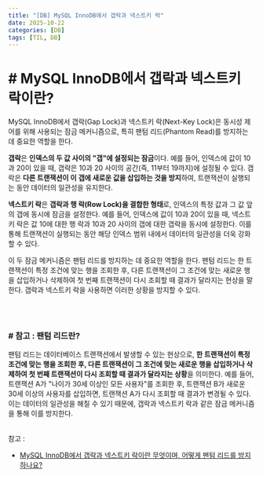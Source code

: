 ```yaml
---
title: "[DB] MySQL InnoDB에서 갭락과 넥스트키 락"
date: 2025-10-22
categories: [DB]
tags: [TIL, DB]
---
```


# # MySQL InnoDB에서 갭락과 넥스트키 락이란?

MySQL InnoDB에서 갭락(Gap Lock)과 넥스트키 락(Next-Key Lock)은 동시성 제어를 위해 사용되는 잠금 메커니즘으로, 특히 팬텀 리드(Phantom Read)를 방지하는 데 중요한 역할을 한다.


**갭락**은 **인덱스의 두 값 사이의 "갭"에 설정되는 잠금**이다. 예를 들어, 인덱스에 값이 10과 20이 있을 때, 갭락은 10과 20 사이의 공간(즉, 11부터 19까지)에 설정될 수 있다. 갭락은 **다른 트랜잭션이 이 갭에 새로운 값을 삽입하는 것을 방지**하여, 트랜잭션이 실행되는 동안 데이터의 일관성을 유지한다.

**넥스트키 락**은 **갭락과 행 락(Row Lock)을 결합한 형태**로, 인덱스의 특정 값과 그 값 앞의 갭에 동시에 잠금을 설정한다. 예를 들어, 인덱스에 값이 10과 20이 있을 때, 넥스트키 락은 값 10에 대한 행 락과 10과 20 사이의 갭에 대한 갭락을 동시에 설정한다. 이를 통해 트랜잭션이 실행되는 동안 해당 인덱스 범위 내에서 데이터의 일관성을 더욱 강화할 수 있다.

이 두 잠금 메커니즘은 팬텀 리드를 방지하는 데 중요한 역할을 한다. 팬텀 리드는 한 트랜잭션이 특정 조건에 맞는 행을 조회한 후, 다른 트랜잭션이 그 조건에 맞는 새로운 행을 삽입하거나 삭제하여 첫 번째 트랜잭션이 다시 조회할 때 결과가 달라지는 현상을 말한다. 갭락과 넥스트키 락을 사용하면 이러한 상황을 방지할 수 있다.

<br /><br />

### # 참고 : 팬텀 리드란?

팬텀 리드는 데이터베이스 트랜잭션에서 발생할 수 있는 현상으로, **한 트랜잭션이 특정 조건에 맞는 행을 조회한 후, 다른 트랜잭션이 그 조건에 맞는 새로운 행을 삽입하거나 삭제하여 첫 번째 트랜잭션이 다시 조회할 때 결과가 달라지는 상황**을 의미한다. 예를 들어, 트랜잭션 A가 "나이가 30세 이상인 모든 사용자"를 조회한 후, 트랜잭션 B가 새로운 30세 이상의 사용자를 삽입하면, 트랜잭션 A가 다시 조회할 때 결과가 변경될 수 있다. 이는 데이터의 일관성을 해칠 수 있기 때문에, 갭락과 넥스트키 락과 같은 잠금 메커니즘을 통해 이를 방지한다.
<br /><br />

참고 : 
- [MySQL InnoDB에서 갭락과 넥스트키 락이란 무엇이며, 어떻게 팬텀 리드를 방지하나요?](https://www.maeil-mail.kr/question/93)
